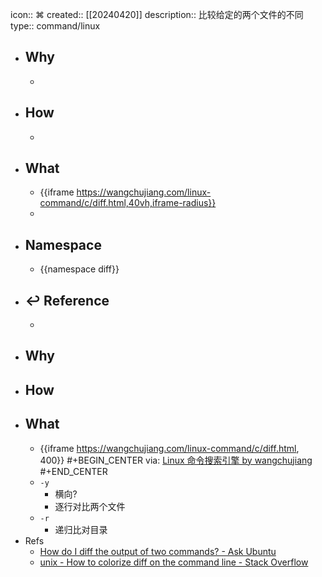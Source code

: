 icon:: ⌘
created:: [[20240420]]
description:: 比较给定的两个文件的不同
type:: command/linux

- ## Why
  -
- ## How
  -
- ## What
  - {{iframe https://wangchujiang.com/linux-command/c/diff.html,40vh,iframe-radius}}
  -
- ## Namespace
  - {{namespace diff}}
- ## ↩ Reference
  -
- ## Why
- ## How
- ## What
  - {{iframe https://wangchujiang.com/linux-command/c/diff.html, 400}}
    #+BEGIN_CENTER
    via: [Linux 命令搜索引擎 by wangchujiang](https://wangchujiang.com/linux-command/c/diff.html)
    #+END_CENTER
  - `-y`
    - 横向?
    - 逐行对比两个文件
  - `-r`
    - 递归比对目录
- Refs
  - [How do I diff the output of two commands? - Ask Ubuntu](https://askubuntu.com/questions/229447/how-do-i-diff-the-output-of-two-commands)
  - [unix - How to colorize diff on the command line - Stack Overflow](https://stackoverflow.com/questions/8800578/how-to-colorize-diff-on-the-command-line)